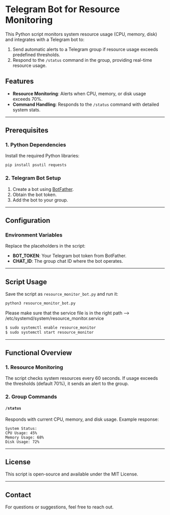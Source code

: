 # Telegram Bot for Resource Monitoring

This Python script monitors system resource usage (CPU, memory, disk) and integrates with a Telegram bot to:

1. Send automatic alerts to a Telegram group if resource usage exceeds predefined thresholds.
2. Respond to the `/status` command in the group, providing real-time resource usage.

## Features
- **Resource Monitoring**: Alerts when CPU, memory, or disk usage exceeds 70%.
- **Command Handling**: Responds to the `/status` command with detailed system stats.

---

## Prerequisites

### 1. Python Dependencies
Install the required Python libraries:
```bash
pip install psutil requests
```

### 2. Telegram Bot Setup
1. Create a bot using [BotFather](https://t.me/BotFather).
2. Obtain the bot token.
3. Add the bot to your group.

---

## Configuration

### **Environment Variables**
Replace the placeholders in the script:
- **BOT_TOKEN**: Your Telegram bot token from BotFather.
- **CHAT_ID**: The group chat ID where the bot operates.

---

## Script Usage

Save the script as `resource_monitor_bot.py` and run it:
```bash
python3 resource_monitor_bot.py
```

Please make sure that the service file is in the right path --> /etc/systemd/system/resource_monitor.service
```bash
$ sudo systemctl enable resource_monitor
$ sudo systemctl start resource_monitor
```

---

## Functional Overview

### **1. Resource Monitoring**
The script checks system resources every 60 seconds. If usage exceeds the thresholds (default 70%), it sends an alert to the group.

### **2. Group Commands**
#### `/status`
Responds with current CPU, memory, and disk usage. Example response:
```
System Status:
CPU Usage: 45%
Memory Usage: 68%
Disk Usage: 72%
```

---

## License
This script is open-source and available under the MIT License.

---

## Contact
For questions or suggestions, feel free to reach out.

